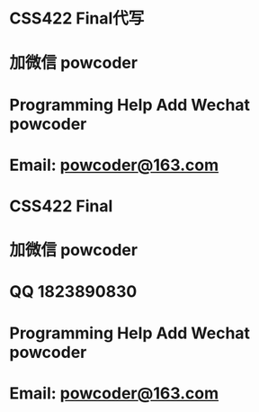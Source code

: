 # CSS422 Final代写
# 加微信 powcoder

# Programming Help Add Wechat powcoder

# Email: powcoder@163.com

# CSS422 Final
# 加微信 powcoder

# QQ 1823890830

# Programming Help Add Wechat powcoder

# Email: powcoder@163.com

